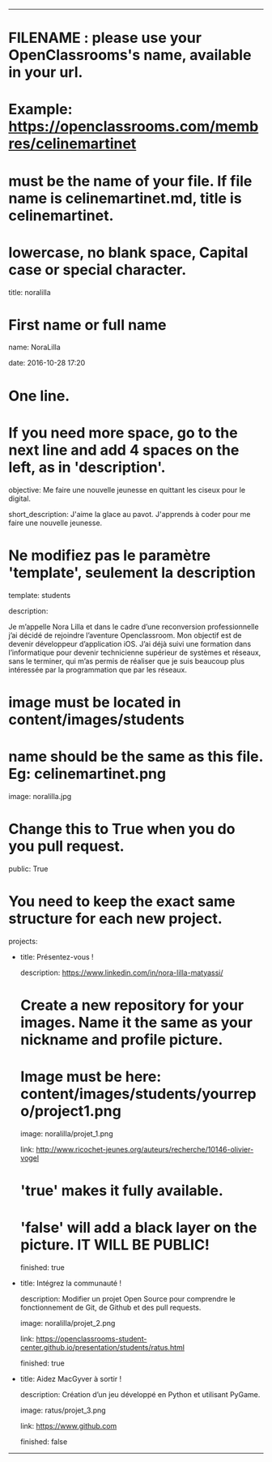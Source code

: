 ---


# FILENAME : please use your OpenClassrooms's name, available in your url.

# Example: https://openclassrooms.com/membres/celinemartinet

# must be the name of your file. If file name is celinemartinet.md, title is celinemartinet.

# lowercase, no blank space, Capital case or special character.

title: noralilla


# First name or full name

name: NoraLilla

date: 2016-10-28 17:20


# One line.

# If you need more space, go to the next line and add 4 spaces on the left, as in 'description'.

objective: Me faire une nouvelle jeunesse en quittant les ciseux pour le digital.

short_description: J'aime la glace au pavot. J'apprends à coder pour me faire une nouvelle jeunesse.


# Ne modifiez pas le paramètre 'template', seulement la description

template: students

description:

 Je m’appelle Nora Lilla et dans le cadre d’une reconversion professionnelle j’ai décidé de rejoindre l’aventure Openclassroom.
Mon objectif est de devenir développeur d’application iOS.
J’ai déjà suivi une formation dans l’informatique pour devenir technicienne supérieur de systèmes et réseaux, sans le terminer, qui m’as permis de réaliser que je suis beaucoup plus intéressée par la programmation que par les réseaux.


# image must be located in content/images/students

# name should be the same as this file. Eg: celinemartinet.png

image: noralilla.jpg


# Change this to True when you do you pull request.

public: True


# You need to keep the exact same structure for each new project.

projects:

  - title: Présentez-vous !

    description: https://www.linkedin.com/in/nora-lilla-matyassi/

    # Create a new repository for your images. Name it the same as your nickname and profile picture.

    # Image must be here: content/images/students/yourrepo/project1.png

    image: noralilla/projet_1.png

    link: http://www.ricochet-jeunes.org/auteurs/recherche/10146-olivier-vogel

    # 'true' makes it fully available.

    # 'false' will add a black layer on the picture. IT WILL BE PUBLIC!

    finished: true

  - title: Intégrez la communauté !

    description: Modifier un projet Open Source pour comprendre le fonctionnement de Git, de Github et des pull requests. 

    image: noralilla/projet_2.png

    link: https://openclassrooms-student-center.github.io/presentation/students/ratus.html

    finished: true

  - title: Aidez MacGyver à sortir !

    description: Création d’un jeu développé en Python et utilisant PyGame.

    image: ratus/projet_3.png

    link: https://www.github.com

    finished: false

---